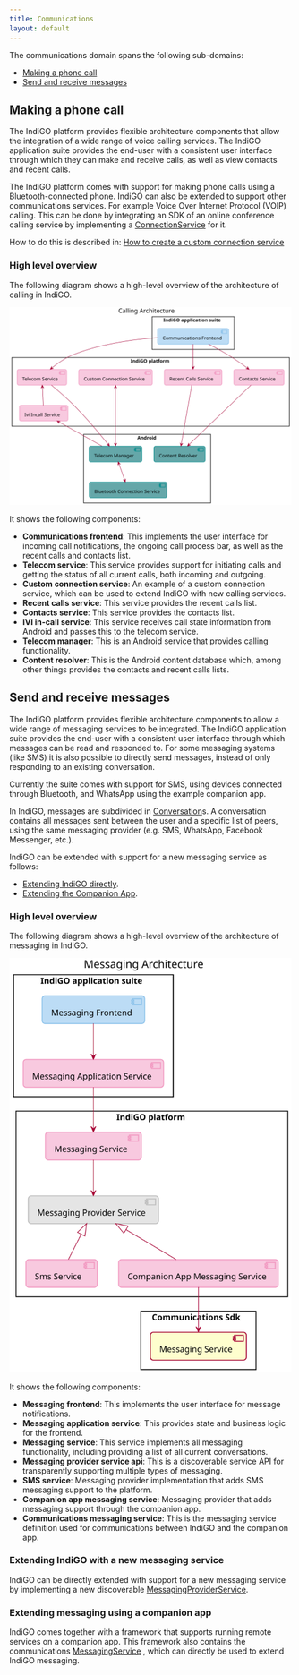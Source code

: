 ```yaml
---
title: Communications
layout: default
---
```


The communications domain spans the following sub-domains:

- [Making a phone call](#making-a-phone-call)
- [Send and receive messages](#send-and-receive-messages)

## Making a phone call

The IndiGO platform provides flexible architecture components that allow the integration of a wide
range of voice calling services. The IndiGO application suite provides the end-user with a
consistent user interface through which they can make and receive calls, as well as view contacts
and recent calls.

The IndiGO platform comes with support for making phone calls using a Bluetooth-connected phone.
IndiGO can also be extended to support other communications services. For example Voice Over
Internet Protocol (VOIP) calling. This can be done by integrating an SDK of an online conference
calling service by implementing a
[ConnectionService](https://developer.android.com/reference/android/telecom/ConnectionService) for
it.

How to do this is described in:
[How to create a custom connection service](/indigo/documentation/tutorials-and-examples/communications/create-a-custom-connections-service)

### High level overview

The following diagram shows a high-level overview of the architecture of calling in IndiGO.

![Calling high-level overview image](images/communications_domain-calling-high-level-overview.svg)

It shows the following components:

- __Communications frontend__: This implements the user interface for incoming call notifications,
    the ongoing call process bar, as well as the recent calls and contacts list.
- __Telecom service__: This service provides support for initiating calls and getting the status
    of all current calls, both incoming and outgoing.
- __Custom connection service__: An example of a custom connection service, which can be used to
  extend IndiGO with new calling services.
- __Recent calls service__: This service provides the recent calls list.
- __Contacts service__: This service provides the contacts list.
- __IVI in-call service__: This service receives call state information from Android and passes
    this to the telecom service.
- __Telecom manager__: This is an Android service that provides calling functionality.
- __Content resolver__: This is the Android content database which, among other things provides
  the contacts and recent calls lists.

## Send and receive messages

The IndiGO platform provides flexible architecture components to allow a wide range of
messaging services to be integrated. The IndiGO application suite provides the end-user with a
consistent user interface through which messages can be read and responded to. For some messaging
systems (like SMS) it is  also possible to directly send messages, instead of only responding to
an existing conversation.

Currently the suite comes with support for SMS, using devices connected through Bluetooth, and
WhatsApp using the example companion app.

In IndiGO, messages are subdivided in
[Conversation](TTIVI_INDIGO_API)s.
A conversation contains all messages sent between the user and a specific list of peers, using the
same messaging provider (e.g. SMS, WhatsApp, Facebook Messenger, etc.).

IndiGO can be extended with support for a new messaging service as follows:

- [Extending IndiGO directly](#extending-indigo-with-a-new-messaging-service).
- [Extending the Companion App](#extending-messaging-using-a-companion-app).


### High level overview

The following diagram shows a high-level overview of the architecture of messaging in IndiGO.

![Messaging high-level overview image](images/communications_domain-messaging-high-level-overview.svg)

It shows the following components:

- __Messaging frontend__: This implements the user interface for message notifications.
- __Messaging application service__: This provides state and business logic for the frontend.
- __Messaging service__: This service implements all messaging functionality, including providing
  a list of all current conversations.
- __Messaging provider service api__: This is a discoverable service API for transparently
  supporting multiple types of messaging.
- __SMS service__: Messaging provider implementation that adds SMS messaging support to the
  platform.
- __Companion app messaging service__: Messaging provider that adds messaging support through the
  companion app.
- __Communications messaging service__: This is the messaging service definition used for
  communications between IndiGO and the companion app.

### Extending IndiGO with a new messaging service

IndiGO can be directly extended with support for a new messaging service by implementing a new
discoverable
[MessagingProviderService](TTIVI_INDIGO_API).

### Extending messaging using a companion app

IndiGO comes together with a framework that supports running remote services on a companion app.
This framework also contains the communications
[MessagingService](TTIVI_INDIGO_API)
, which can directly be used to extend IndiGO messaging.
